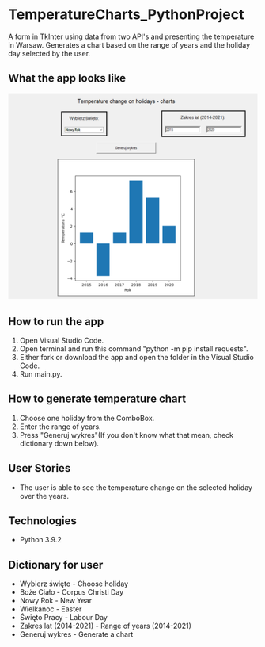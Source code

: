 # TemperatureCharts_PythonProject
A form in TkInter using data from two API's and presenting the temperature in Warsaw. Generates a chart based on the range of years and the holiday day selected by the user. 

## What the app looks like
![alt_text](https://github.com/MarunowskiJan/TemperatureCharts_PythonProject/blob/main/screenshots/Python_project.PNG)

## How to run the app
1. Open Visual Studio Code.
2. Open terminal and run this command "python -m pip install requests".
3. Either fork or download the app and open the folder in  the Visual Studio Code.
4. Run main.py.

## How to generate temperature chart
1. Choose one holiday from the ComboBox.
2. Enter the range of years.
3. Press "Generuj wykres"(If you don't know what that mean, check dictionary down below).

## User Stories
- The user is able to see the temperature change on the selected holiday over the years.

## Technologies
- Python 3.9.2

## Dictionary for user
- Wybierz święto - Choose holiday
- Boże Ciało - Corpus Christi Day
- Nowy Rok - New Year
- Wielkanoc - Easter
- Święto Pracy - Labour Day
- Zakres lat (2014-2021) - Range of years (2014-2021)
- Generuj wykres - Generate a chart
